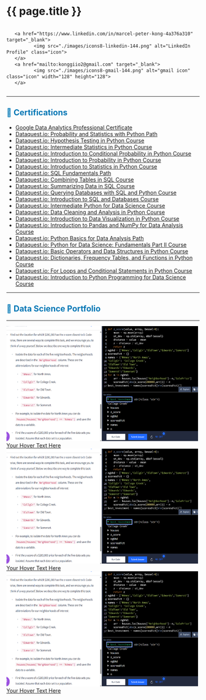 <link rel="stylesheet" type="text/css" href="styles.css">
<h1 class="title">{{ page.title }}</h1>

<div style="display: flex; gap: 20px;"> 
       
       <a href="https://www.linkedin.com/in/marcel-peter-kong-4a376a310" target="_blank">
              <img src="./images/icons8-linkedin-144.png" alt="LinkedIn Profile" class="icon"> 
       </a> 
       <a href="mailto:konggiio2@gmail.com" target="_blank"> 
              <img src="./images/icons8-gmail-144.png" alt="gmail icon" class="icon" width="128" height="128"> 
       </a> 
</div>

***

## <span style="color: rgb(0, 119, 181);">📜 Certifications</span>
- <a href="https://www.coursera.org/account/accomplishments/professional-cert/JXC43Z0DZW13" target="_blank">Google Data Analytics Professional Certificate</a>
- <a href="https://app.dataquest.io/view_cert/9CT0GMTE21W9KYUSYLFD" target="_blank">Dataquest.io: Probability and Statistics with Python Path</a>
- <a href="https://app.dataquest.io/view_cert/SD17FHGEH1PSMB25LEKI" target="_blank">Dataquest.io: Hypothesis Testing in Python Course</a>
- <a href="https://app.dataquest.io/view_cert/5YU8ULGCZDKAMLCU7FAD" target="_blank">Dataquest.io: Intermediate Statistics in Python Course</a>
- <a href="https://app.dataquest.io/view_cert/YIMAREQD4OWAOHPEIFXF" target="_blank">Dataquest.io: Introduction to Conditional Probability in Python Course</a>
- <a href="https://app.dataquest.io/view_cert/EL7FPXPL3HI4GBTC3DQQ" target="_blank">Dataquest.io: Introduction to Probability in Python Course</a>
- <a href="https://app.dataquest.io/view_cert/4LJWNQ31JQ4QDBXKFIVV" target="_blank">Dataquest.io: Introduction to Statistics in Python Course</a>
- <a href="https://app.dataquest.io/view_cert/74R132XK1F62GGEEJHMW" target="_blank">Dataquest.io: SQL Fundamentals Path</a>
- <a href="https://app.dataquest.io/view_cert/Q8RYKCP8SQSQ7N1TUWU1" target="_blank">Dataquest.io: Combining Tables in SQL Course</a>
- <a href="https://app.dataquest.io/view_cert/GJ7RO7LNNYGEW4DS6H7T" target="_blank">Dataquest.io: Summarizing Data in SQL Course</a>
- <a href="https://app.dataquest.io/view_cert/4PVP4BC6N71GKYYB6GKL" target="_blank">Dataquest.io: Querying Databases with SQL and Python Course</a>
- <a href="https://app.dataquest.io/view_cert/KURYK23FNJGUA41RBGVS" target="_blank">Dataquest.io: Introduction to SQL and Databases Course</a>
- <a href="https://app.dataquest.io/view_cert/OENWBJTONUY24X9UYHQV" target="_blank">Dataquest.io: Intermediate Python for Data Science Course</a>
- <a href="https://app.dataquest.io/view_cert/S70CNWUCZZ7MN7GL43TN" target="_blank">Dataquest.io: Data Cleaning and Analysis in Python Course</a>
- <a href="https://app.dataquest.io/view_cert/NI7ZRRH7FOHQJUTPWJUU" target="_blank">Dataquest.io: Introduction to Data Visualization in Python Course</a>
- <a href="https://app.dataquest.io/view_cert/VWW2JZN9CAHHSKS9YXSC" target="_blank">Dataquest.io: Introduction to Pandas and NumPy for Data Analysis Course</a>
- <a href="https://app.dataquest.io/view_cert/AKF1TDNGZFTBPP9N1OTQ" target="_blank">Dataquest.io: Python Basics for Data Analysis Path</a>
- <a href="https://app.dataquest.io/view_cert/5JIGET1FKVNAAV1O91AN" target="_blank">Dataquest.io: Python for Data Science: Fundamentals Part II Course</a>
- <a href="https://app.dataquest.io/view_cert/DWZXB11OBY75YC5S6O5E" target="_blank">Dataquest.io: Basic Operators and Data Structures in Python Course</a>
- <a href="https://app.dataquest.io/view_cert/HMBO1NYXYXYZ1BTSC8BP" target="_blank">Dataquest.io: Dictionaries, Frequency Tables, and Functions in Python Course</a>
- <a href="https://app.dataquest.io/view_cert/Q3SJW4OTIMAJCGK9XUGB" target="_blank">Dataquest.io: For Loops and Conditional Statements in Python Course</a>
- <a href="https://app.dataquest.io/view_cert/E1B86AK2HDIMC7Q4LOQY" target="_blank">Dataquest.io: Introduction to Python Programming for Data Science Course</a>

***

## <span style="color: rgb(0, 119, 181);">📂 Data Science Portfolio</span>

***

<div class="hover-container"> 
  <a href="https://example.com" target="_blank"> 
    <img src="./images/z%20score%20closest%20to%20zero%20use%20abs%20func%20zscore%20to%20find%20min.png" alt="Description" class="hover-image" width="500" height="300"> 
    <!--<div class="hover-overlay"></div>-->
    <div class="hover-text">Your Hover Text Here</div> 
  </a> 
</div>


<div class="hover-container"> 
  <a href="https://example.com" target="_blank"> 
    <img src="./images/z%20score%20closest%20to%20zero%20use%20abs%20func%20zscore%20to%20find%20min.png" alt="Description" class="hover-image" width="500" height="300"> 
    <!--<div class="hover-overlay"></div>-->
    <div class="hover-text">Your Hover Text Here</div> 
  </a> 
</div>

<div class="hover-container"> 
  <a href="https://example.com" target="_blank"> 
    <img src="./images/z%20score%20closest%20to%20zero%20use%20abs%20func%20zscore%20to%20find%20min.png" alt="Description" class="hover-image" width="500" height="300"> 
    <!--<div class="hover-overlay"></div>-->
    <div class="hover-text">Your Hover Text Here</div> 
  </a> 
</div>


